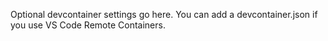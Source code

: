 Optional devcontainer settings go here. You can add a devcontainer.json if you use VS Code Remote Containers.

